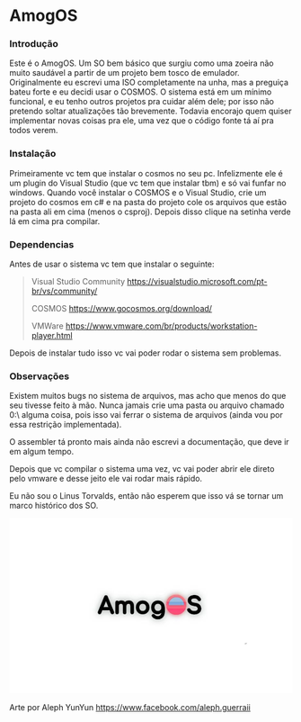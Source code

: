 # AmogOS
### Introdução
Este é o AmogOS. Um SO bem básico  que surgiu como uma zoeira não muito saudável a partir de um projeto bem tosco de emulador. Originalmente eu escrevi uma ISO completamente na unha, mas a preguiça bateu forte e eu decidi usar o COSMOS. O sistema está em um mínimo funcional, e eu tenho outros projetos pra cuidar além dele; por isso não pretendo soltar atualizações tão brevemente. Todavia encorajo quem quiser implementar novas coisas pra ele, uma vez que o código fonte tá aí pra todos verem.

### Instalação

Primeiramente vc tem que instalar o cosmos no seu pc. Infelizmente ele é um plugin do Visual Studio (que vc tem que instalar tbm) e só vai funfar no windows. Quando você instalar o COSMOS e o Visual Studio, crie um projeto do cosmos em c# e na pasta do projeto cole os arquivos que estão na pasta ali em cima (menos o csproj). Depois disso clique na setinha verde lá em cima pra compilar.

### Dependencias

Antes de usar o sistema vc tem que instalar o seguinte:

> Visual Studio Community https://visualstudio.microsoft.com/pt-br/vs/community/
>
> COSMOS https://www.gocosmos.org/download/
>
> VMWare https://www.vmware.com/br/products/workstation-player.html

Depois de instalar tudo isso vc vai poder rodar o sistema sem problemas.

### Observações

Existem muitos bugs no sistema de arquivos, mas acho que menos do que seu tivesse feito à mão. Nunca jamais crie uma pasta ou arquivo chamado 0:\ alguma coisa, pois isso vai ferrar o sistema de arquivos (ainda vou por essa restrição implementada).

O assembler tá pronto mais ainda não escrevi a documentação, que deve ir em algum tempo.

Depois que vc compilar o sistema uma vez, vc vai poder abrir ele direto pelo vmware e desse jeito ele vai rodar mais rápido.

Eu não sou o Linus Torvalds, então não esperem que isso vá se tornar um marco histórico dos SO.

<img src=amogos_logo.jpg>

Arte por Aleph YunYun https://www.facebook.com/aleph.guerraii
